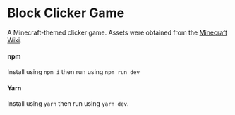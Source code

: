 # Block Clicker Game
A Minecraft-themed clicker game. Assets were obtained from the [Minecraft Wiki](https://minecraft.fandom.com/wiki/Minecraft_Wiki).

#### npm
Install using `npm i` then run using `npm run dev`

#### Yarn
Install using `yarn` then run using `yarn dev`.
